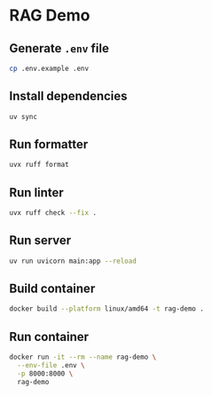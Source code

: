 # RAG Demo

## Generate `.env` file

```bash
cp .env.example .env
```

## Install dependencies

```bash
uv sync
```

## Run formatter

```bash
uvx ruff format
```

## Run linter

```bash
uvx ruff check --fix .
```

## Run server

```bash
uv run uvicorn main:app --reload
```

## Build container

```bash
docker build --platform linux/amd64 -t rag-demo .
```

## Run container

```bash
docker run -it --rm --name rag-demo \
  --env-file .env \
  -p 8000:8000 \
  rag-demo
```
